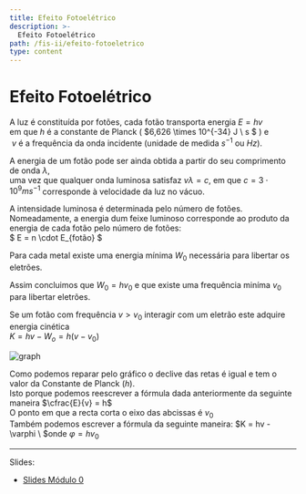 ```yaml
---
title: Efeito Fotoelétrico
description: >-
  Efeito Fotoelétrico
path: /fis-ii/efeito-fotoeletrico
type: content
---
```


# Efeito Fotoelétrico

A luz é constituída por fotões, cada fotão transporta energia $E = hv$ \
em que $h$ é a constante de Planck ( $6,626 \times 10^{-34} J \ s $ ) e \
 $\ v$ é a
frequência da onda incidente (unidade de medida $s^{-1}$ ou $Hz$).

A energia de um fotão pode ser ainda obtida a partir do seu comprimento de onda $\lambda$, \
uma vez que qualquer onda luminosa satisfaz $v \lambda = c$, em que $c = 3 \cdot 10^9 m s^{-1}$ corresponde à velocidade da luz no vácuo.

A intensidade luminosa é determinada pelo número de fotões. Nomeadamente, a energia dum feixe luminoso corresponde ao produto da energia de cada fotão pelo número de fotões: \
$ E = n \cdot E_{fotão} $

Para cada metal existe uma energia mínima $W_0$ necessária para
libertar os eletrões.

Assim concluimos que $W_0 = hv_0$ e que existe uma frequência miníma $v_0$ para libertar eletrões.

Se um fotão com frequência $v > v_0$ interagir com um eletrão este
adquire energia cinética \
$K = hv - W_o = h(v-v_0)$

![graph](./imgs/0001-photoeletric-grap.png)

Como podemos reparar pelo gráfico o declive das retas é igual e tem o valor da Constante de Planck ($h$).\
Isto porque podemos reescrever a fórmula dada anteriormente da seguinte maneira
$\cfrac{E}{v} = h$\
O ponto em que a recta corta o eixo das abcissas é $v_0$\
Também podemos escrever a fórmula da seguinte maneira:
$K = hv - \varphi \ $onde $\varphi = hv_0$

---

Slides:

- [Slides Módulo 0](https://drive.google.com/file/d/1JuNjc2WjDD-1Jqhx8IRCJPZmO2x_LYvJ/view?usp=sharing)
